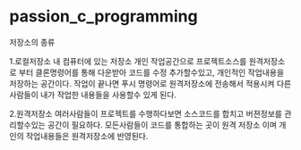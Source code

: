 # passion_c_programming

저장소의 종류

1.로컬저장소
 내 컴퓨터에 있는 저장소
 개인 작업공간으로 프로젝트소스를 원격저장소로 부터 클론명령어를 통해 다운받아 코드를 수정 추가할수있고, 개인적인 작업내용을 저장하는 공간이다.
 작업이 끝나면 푸시 명령어로 원격저장소에 전송해서 적용시켜 다른사람들이 내가 작업한 내용들을 사용할수 있게 된다.

2.원격저장소
 여러사람들이 프로젝트를 수행하다보면 소스코드를 합치고 버젼정보를 관리할수있는 공간이 필요하다.
 모든사람들이 코드를 통합하는 곳이 원격 저장소 이며 개인의 작업내용들은 원격저장소에 반영된다.
